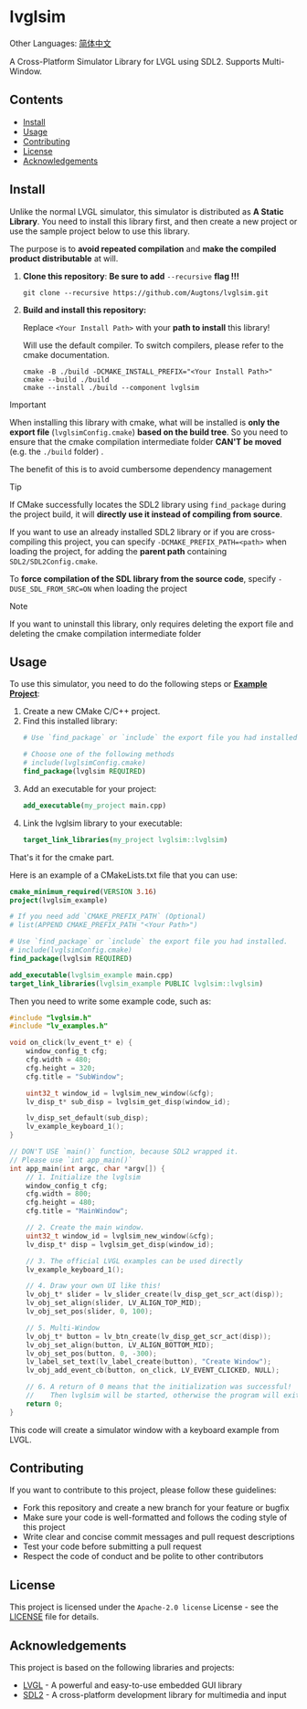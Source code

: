 # lvglsim

Other Languages: [简体中文](README_zh_CN.md)

A Cross-Platform Simulator Library for LVGL using SDL2. Supports Multi-Window.

## Contents

- [Install](#install)
- [Usage](#usage)
- [Contributing](#contributing)
- [License](#license)
- [Acknowledgements](#acknowledgements)

## Install

Unlike the normal LVGL simulator, this simulator is distributed as **A Static Library**.
You need to install this library first, and then create a new project or use the sample project below to use this library.

The purpose is to **avoid repeated compilation** and **make the compiled product distributable** at will.

1. **Clone this repository**: **Be sure to add** `--recursive` **flag !!!**
   ```shell
   git clone --recursive https://github.com/Augtons/lvglsim.git
   ```
2. **Build and install this repository:**
   
   Replace `<Your Install Path>` with your **path to install** this library!
   
   Will use the default compiler.
   To switch compilers, please refer to the cmake documentation.
   
   ```shell
   cmake -B ./build -DCMAKE_INSTALL_PREFIX="<Your Install Path>"
   cmake --build ./build
   cmake --install ./build --component lvglsim
   ```

> [!IMPORTANT]
> When installing this library with cmake, what will be installed is **only the export file** (`lvglsimConfig.cmake`) **based on the build tree**.
> So you need to ensure that the cmake compilation intermediate folder **CAN'T be moved** (e.g. the `./build` folder) .
> 
> The benefit of this is to avoid cumbersome dependency management

> [!TIP]
> If CMake successfully locates the SDL2 library using `find_package` during the project build,
> it will **directly use it instead of compiling from source**.
> 
> If you want to use an already installed SDL2 library or if you are cross-compiling this project,
> you can specify `-DCMAKE_PREFIX_PATH=<path>` when loading the project,
> for adding the **parent path** containing `SDL2/SDL2Config.cmake`.
> 
> To **force compilation of the SDL library from the source code**,
> specify `-DUSE_SDL_FROM_SRC=ON` when loading the project

> [!NOTE]
> If you want to uninstall this library, only requires deleting the export file and deleting the cmake compilation intermediate folder

## Usage

To use this simulator, you need to do the following steps or **[<u>Example Project</u>](/examples)**:

1. Create a new CMake C/C++ project.
2. Find this installed library:
   ```cmake
   # Use `find_package` or `include` the export file you had installed.
   
   # Choose one of the following methods
   # include(lvglsimConfig.cmake)
   find_package(lvglsim REQUIRED)
   ```
3. Add an executable for your project:
   ```cmake
   add_executable(my_project main.cpp)
   ```
4. Link the lvglsim library to your executable:
   ```cmake
   target_link_libraries(my_project lvglsim::lvglsim)
   ```

That's it for the cmake part.

Here is an example of a CMakeLists.txt file that you can use:

```cmake
cmake_minimum_required(VERSION 3.16)
project(lvglsim_example)

# If you need add `CMAKE_PREFIX_PATH` (Optional)
# list(APPEND CMAKE_PREFIX_PATH "<Your Path>")

# Use `find_package` or `include` the export file you had installed.
# include(lvglsimConfig.cmake)
find_package(lvglsim REQUIRED)

add_executable(lvglsim_example main.cpp)
target_link_libraries(lvglsim_example PUBLIC lvglsim::lvglsim)
```

Then you need to write some example code, such as:

```c
#include "lvglsim.h"
#include "lv_examples.h"

void on_click(lv_event_t* e) {
    window_config_t cfg;
    cfg.width = 480;
    cfg.height = 320;
    cfg.title = "SubWindow";

    uint32_t window_id = lvglsim_new_window(&cfg);
    lv_disp_t* sub_disp = lvglsim_get_disp(window_id);

    lv_disp_set_default(sub_disp);
    lv_example_keyboard_1();
}

// DON'T USE `main()` function, because SDL2 wrapped it.
// Please use `int app_main()`
int app_main(int argc, char *argv[]) {
    // 1. Initialize the lvglsim
    window_config_t cfg;
    cfg.width = 800;
    cfg.height = 480;
    cfg.title = "MainWindow";

    // 2. Create the main window.
    uint32_t window_id = lvglsim_new_window(&cfg);
    lv_disp_t* disp = lvglsim_get_disp(window_id);

    // 3. The official LVGL examples can be used directly
    lv_example_keyboard_1();

    // 4. Draw your own UI like this!
    lv_obj_t* slider = lv_slider_create(lv_disp_get_scr_act(disp));
    lv_obj_set_align(slider, LV_ALIGN_TOP_MID);
    lv_obj_set_pos(slider, 0, 100);

    // 5. Multi-Window
    lv_obj_t* button = lv_btn_create(lv_disp_get_scr_act(disp));
    lv_obj_set_align(button, LV_ALIGN_BOTTOM_MID);
    lv_obj_set_pos(button, 0, -300);
    lv_label_set_text(lv_label_create(button), "Create Window");
    lv_obj_add_event_cb(button, on_click, LV_EVENT_CLICKED, NULL);

    // 6. A return of 0 means that the initialization was successful!
    //    Then lvglsim will be started, otherwise the program will exit with this error code.
    return 0;
}

```

This code will create a simulator window with a keyboard example from LVGL.

## Contributing

If you want to contribute to this project, please follow these guidelines:

- Fork this repository and create a new branch for your feature or bugfix
- Make sure your code is well-formatted and follows the coding style of this project
- Write clear and concise commit messages and pull request descriptions
- Test your code before submitting a pull request
- Respect the code of conduct and be polite to other contributors

## License

This project is licensed under the `Apache-2.0 license` License - see the [LICENSE](LICENSE) file for details.

## Acknowledgements

This project is based on the following libraries and projects:

- [LVGL](https://github.com/lvgl/lvgl) - A powerful and easy-to-use embedded GUI library
- [SDL2](https://www.libsdl.org/) - A cross-platform development library for multimedia and input
